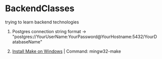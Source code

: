 # BackendClasses

trying to learn backend technologies

1. Postgres connection string format -> "postgres://YourUserName:YourPassword@YourHostname:5432/YourDatabaseName"

2. [Install Make on Windows](https://stackoverflow.com/questions/36770716/mingw64-make-build-error-bash-make-command-not-found 'install make') | Command: mingw32-make
